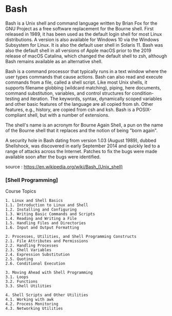 # Bash

Bash is a Unix shell and command language written by Brian Fox for the GNU Project as a free software replacement for the Bourne shell. First released in 1989, it has been used as the default login shell for most Linux distributions. A version is also available for Windows 10 via the Windows Subsystem for Linux. It is also the default user shell in Solaris 11. Bash was also the default shell in all versions of Apple macOS prior to the 2019 release of macOS Catalina, which changed the default shell to zsh, although Bash remains available as an alternative shell.

Bash is a command processor that typically runs in a text window where the user types commands that cause actions. Bash can also read and execute commands from a file, called a shell script. Like most Unix shells, it supports filename globbing (wildcard matching), piping, here documents, command substitution, variables, and control structures for condition-testing and iteration. The keywords, syntax, dynamically scoped variables and other basic features of the language are all copied from sh. Other features, e.g., history, are copied from csh and ksh. Bash is a POSIX-compliant shell, but with a number of extensions.

The shell's name is an acronym for Bourne Again Shell, a pun on the name of the Bourne shell that it replaces and the notion of being "born again".

A security hole in Bash dating from version 1.03 (August 1989), dubbed Shellshock, was discovered in early September 2014 and quickly led to a range of attacks across the Internet. Patches to fix the bugs were made available soon after the bugs were identified. 

source : https://en.wikipedia.org/wiki/Bash_(Unix_shell)

### [Shell Programming]

Course Topics

    1. Linux and Shell Basics
    1.1. Introduction to Linux and Shell
    1.2. Installing and Configuring
    1.3. Writing Basic Commands and Scripts
    1.4. Reading and Writing a File
    1.5. Handling Files and Directories
    1.6. Input and Output Formatting
    
    2. Processes, Utilities, and Shell Programming Constructs
    2.1. File Attributes and Permissions
    2.2. Handling Processes
    2.3. Shell Variables
    2.4. Expression Substitution
    2.5. Quoting
    2.6. Conditional Execution
    
    3. Moving Ahead with Shell Programming
    3.1. Loops
    3.2. Functions
    3.3. Shell Utilities
    
    4. Shell Scripts and Other Utilities
    4.1. Working with awk
    4.2. Process Monitoring
    4.3. Networking Utilities
    
